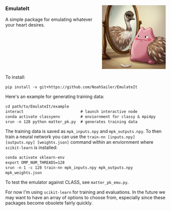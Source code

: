 <div style="display: flex; align-items: flex-start; gap: 20px; padding: 0; margin: 0;">
  <!-- Text Section -->
  <div style="flex: 1;">
    <h3 style="margin-top: 0; padding-top: 0;">EmulateIt</h3>
    <p>A simple package for emulating whatever your heart desires.</p>
  </div>

  <!-- Image Section -->
  <div>
    <img src="https://raw.githubusercontent.com/NoahSailer/EmulateIt/main/figures/emuditto.png" alt="Emuditto" style="width: 200px; height: auto;" />
  </div>
</div>


To install:
```
pip install -v git+https://github.com/NoahSailer/EmulateIt
```

Here's an example for generating training data:
```
cd path/to/EmulateIt/example
interact                         # launch interactive node
conda activate classyenv         # enviornment for classy & mpi4py
srun -n 128 python matter_pk.py  # generates training data
```
The training data is saved as `mpk_inputs.npy` and `mpk_outputs.npy`. To then train a neural network
you can use the `train-nn [inputs.npy] [outputs.npy] [weights.json]` command within an enviornment 
where `scikit-learn` is installed:
```
conda activate sklearn-env
export OMP_NUM_THREADS=128                                          
srun -n 1 -c 128 train-nn mpk_inputs.npy mpk_outputs.npy mpk_weights.json
```
To test the emulator against CLASS, see `matter_pk_emu.py`.



For now I'm using `scikit-learn` for training and evaluations. In the future we may want to have an 
array of options to choose from, especially since these packages become obsolete fairly quickly.
